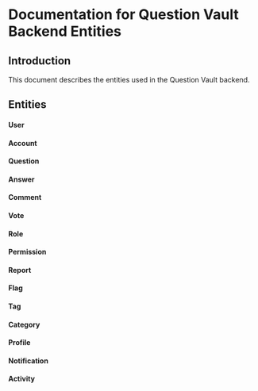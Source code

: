 # Documentation for Question Vault Backend Entities

## Introduction

This document describes the entities used in the Question Vault backend.

## Entities

#### User

#### Account

#### Question

#### Answer

#### Comment

#### Vote

#### Role

#### Permission

#### Report

#### Flag

#### Tag

#### Category

#### Profile

#### Notification

#### Activity
